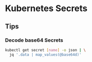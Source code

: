 # Kubernetes Secrets

## Tips

### Decode base64 Secrets

```sh
kubectl get secret [name] -o json | \
  jq '.data | map_values(@base64d)'
```
